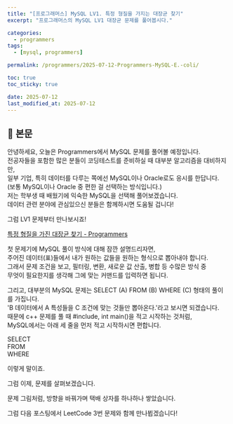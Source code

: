 ```yaml
---
title: "[프로그래머스] MySQL LV1. 특정 형질을 가지는 대장균 찾기"
excerpt: "프로그래머스의 MySQL LV1 대장균 문제를 풀어봅시다."

categories:
  - programmers
tags:
  - [mysql, programmers]

permalink: /programmers/2025-07-12-Programmers-MySQL-E.-coli/

toc: true
toc_sticky: true

date: 2025-07-12
last_modified_at: 2025-07-12
---
```


## 🦥 본문

안녕하세요, 오늘은 Programmers에서 MySQL 문제를 풀어볼 예정입니다.  
전공자들을 포함한 많은 분들이 코딩테스트를 준비하실 때 대부분 알고리즘을 대비하지만,  
일부 기업, 특히 데이터를 다루는 쪽에선 MySQL이나 Oracle로도 응시를 한답니다.  
(보통 MySQL이나 Oracle 중 편한 걸 선택하는 방식입니다.)  
저는 학부생 때 배웠기에 익숙한 MySQL을 선택해 풀어보겠습니다.  
데이터 관련 분야에 관심있으신 분들은 함께하시면 도움될 겁니다!  
  
그럼 LV1 문제부터 만나보시죠!  
  
[특정 형질을 가진 대장균 찾기 - Programmers](https://school.programmers.co.kr/learn/courses/30/lessons/301646)  
  
첫 문제기에 MySQL 풀이 방식에 대해 잠깐 설명드리자면,  
주어진 데이터(표)들에서 내가 원하는 값들을 원하는 형식으로 뽑아내야 합니다.  
그래서 문제 조건을 보고, 필터링, 변환, 새로운 값 산출, 병합 등 수많은 방식 중  
무엇이 필요한지를 생각해 그에 맞는 커맨드를 입력하면 됩니다.  
  
그리고, 대부분의 MySQL 문제는 SELECT (A) FROM (B) WHERE (C) 형태의 풀이를 가집니다.  
'B 데이터에서 A 특성들을 C 조건에 맞는 것들만 뽑아온다.'라고 보시면 되겠습니다.  
때문에 c++ 문제를 풀 때 #include<iostream>, int main()을 적고 시작하는 것처럼,  
MySQL에서는 아래 세 줄을 먼저 적고 시작하시면 편합니다.  
  
SELECT  
FROM  
WHERE  
  
이렇게 말이죠.  
  
그럼 이제, 문제를 살펴보겠습니다.  
  

  
<script src="https://gist.github.com/redjo99/02cf0c3877020e7d70f4db95f31aa541.js"></script>  
  
문제 그림처럼, 방향을 바꿔가며 택배 상자를 하나하나 쌓았습니다.  
  
  
그럼 다음 포스팅에서 LeetCode 3번 문제와 함께 만나뵙겠습니다!
